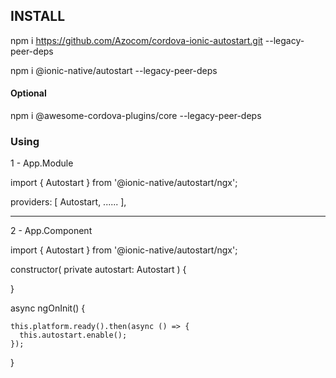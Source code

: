 ## INSTALL

npm i https://github.com/Azocom/cordova-ionic-autostart.git --legacy-peer-deps

npm i @ionic-native/autostart --legacy-peer-deps

#### Optional

npm i @awesome-cordova-plugins/core --legacy-peer-deps

### Using

1 - App.Module

import { Autostart } from '@ionic-native/autostart/ngx';

providers: [
Autostart,
......
],

---

2 - App.Component

import { Autostart } from '@ionic-native/autostart/ngx';

constructor(
private autostart: Autostart
) {

}

async ngOnInit() {

    this.platform.ready().then(async () => {
      this.autostart.enable();
    });

}
